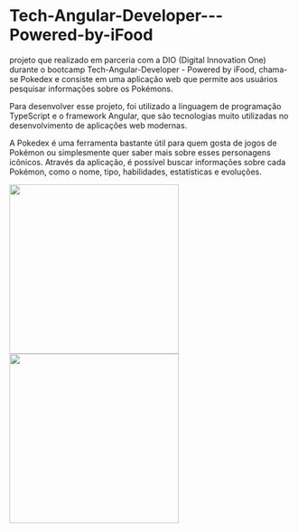 # Tech-Angular-Developer---Powered-by-iFood
 projeto que realizado em parceria com a DIO (Digital Innovation One) durante o bootcamp Tech-Angular-Developer - Powered by iFood, chama-se Pokedex e consiste em uma aplicação web que permite aos usuários pesquisar informações sobre os Pokémons.

Para desenvolver esse projeto, foi utilizado a linguagem de programação TypeScript e o framework Angular, que são tecnologias muito utilizadas no desenvolvimento de aplicações web modernas.

A Pokedex é uma ferramenta bastante útil para quem gosta de jogos de Pokémon ou simplesmente quer saber mais sobre esses personagens icônicos. Através da aplicação, é possível buscar informações sobre cada Pokémon, como o nome, tipo, habilidades, estatísticas e evoluções.

<img align="left" height="300" src="https://cdn.discordapp.com/attachments/859243782233784340/1103067334022791288/Capturar2.PNG">
<img align="center" height="300" src="https://cdn.discordapp.com/attachments/859243782233784340/1103067311604252692/Capturar.PNG">

